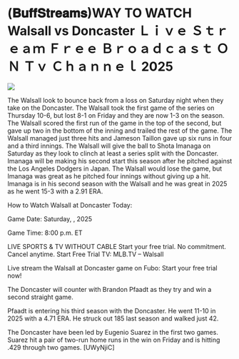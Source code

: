 # (𝐁𝐮𝐟𝐟𝐒𝐭𝐫𝐞𝐚𝐦𝐬)WAY TO WATCH Walsall vs Doncaster Ｌｉｖｅ Ｓｔｒｅａｍ Ｆｒｅｅ Ｂｒｏａｄｃａｓｔ ＯＮ Ｔｖ Ｃｈａｎｎｅｌ  2025  
  
  
[![](https://i.imgur.com/qSNzIqt.png)](https://movie.rssnews.media/WDNiOWsRq.php)  
  
The Walsall look to bounce back from a loss on Saturday night when they take on the Doncaster. The Walsall took the first game of the series on Thursday 10-6, but lost 8-1 on Friday and they are now 1-3 on the season. The Walsall scored the first run of the game in the top of the second, but gave up two in the bottom of the inning and trailed the rest of the game. The Walsall managed just three hits and Jameson Taillon gave up six runs in four and a third innings. The Walsall will give the ball to Shota Imanaga on Saturday as they look to clinch at least a series split with the Doncaster. Imanaga will be making his second start this season after he pitched against the Los Angeles Dodgers in Japan. The Walsall would lose the game, but Imanaga was great as he pitched four innings without giving up a hit. Imanaga is in his second season with the Walsall and he was great in 2025 as he went 15-3 with a 2.91 ERA.

How to Watch Walsall at Doncaster Today:

Game Date: Saturday, , 2025

Game Time: 8:00 p.m. ET

LIVE SPORTS & TV WITHOUT CABLE
Start your free trial. No commitment. Cancel anytime.
Start Free Trial
TV: MLB.TV – Walsall

Live stream the Walsall at Doncaster game on Fubo: Start your free trial now!

The Doncaster will counter with Brandon Pfaadt as they try and win a second straight game.

Pfaadt is entering his third season with the Doncaster. He went 11-10 in 2025 with a 4.71 ERA. He struck out 185 last season and walked just 42.

The Doncaster have been led by Eugenio Suarez in the first two games. Suarez hit a pair of two-run home runs in the win on Friday and is hitting .429 through two games. [UWyNjiC]